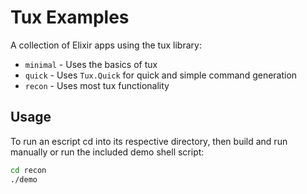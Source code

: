 # Tux Examples

A collection of Elixir apps using the tux library:

- `minimal` - Uses the basics of tux
- `quick`   - Uses `Tux.Quick` for quick and simple command generation
- `recon`   - Uses most tux functionality

## Usage

To run an escript cd into its respective directory, then build and run
manually or run the included demo shell script:

```sh
cd recon
./demo
```
